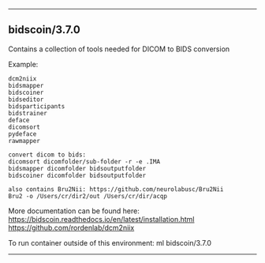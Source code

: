 
----------------------------------
## bidscoin/3.7.0 ##
Contains a collection of tools needed for DICOM to BIDS conversion

Example:
```
dcm2niix
bidsmapper
bidscoiner
bidseditor
bidsparticipants
bidstrainer
deface
dicomsort
pydeface
rawmapper

convert dicom to bids:
dicomsort dicomfolder/sub-folder -r -e .IMA
bidsmapper dicomfolder bidsoutputfolder
bidscoiner dicomfolder bidsoutputfolder

also contains Bru2Nii: https://github.com/neurolabusc/Bru2Nii
Bru2 -o /Users/cr/dir2/out /Users/cr/dir/acqp
```

More documentation can be found here:
https://bidscoin.readthedocs.io/en/latest/installation.html
https://github.com/rordenlab/dcm2niix


To run container outside of this environment: ml bidscoin/3.7.0

----------------------------------
